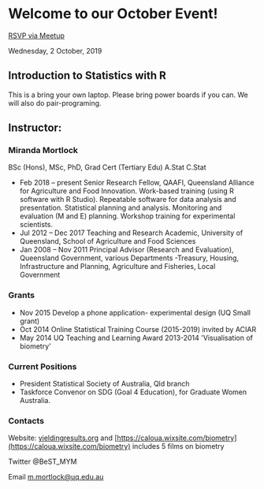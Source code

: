 
# Welcome to our October Event!

[RSVP via Meetup](https://www.meetup.com/rladies-brisbane/events/264812385/)

Wednesday, 2 October, 2019

## Introduction to Statistics with R

This is a bring your own laptop. Please bring power boards if you can. We will also do pair-programing.

## Instructor:

### Miranda Mortlock

BSc (Hons), MSc, PhD, Grad Cert (Tertiary Edu) A.Stat C.Stat

* Feb 2018 – present Senior Research Fellow, QAAFI, Queensland Alliance for Agriculture and
Food Innovation. Work-based training (using R software with R Studio).
Repeatable software for data analysis and presentation. Statistical planning
and analysis. Monitoring and evaluation (M and E) planning. Workshop
training for experimental scientists.
* Jul 2012 – Dec 2017 Teaching and Research Academic, University of Queensland, School of
Agriculture and Food Sciences
* Jan 2008 – Nov 2011 Principal Advisor (Research and Evaluation), Queensland Government,
various Departments -Treasury, Housing, Infrastructure and Planning,
Agriculture and Fisheries, Local Government
### Grants 
* Nov 2015 Develop a phone application- experimental design (UQ Small grant)
* Oct 2014 Online Statistical Training Course (2015-2019) invited by ACIAR
* May 2014 UQ Teaching and Learning Award 2013-2014 'Visualisation of biometry'
### Current Positions
* President Statistical Society of Australia, Qld branch
* Taskforce Convenor on SDG (Goal 4 Education), for Graduate
Women Australia.

### Contacts
Website: [yieldingresults.org](https://yieldingresults.org) and 
[https://caloua.wixsite.com/biometry](https://caloua.wixsite.com/biometry) includes 5 films on biometry

Twitter @BeST_MYM

Email m.mortlock@uq.edu.au
